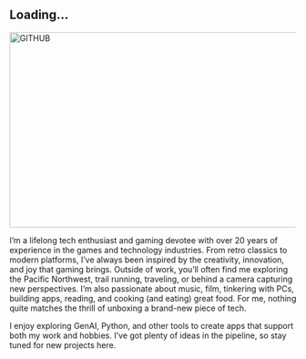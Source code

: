 ## Loading... 

<img width="1405" height="343" alt="GITHUB" src="https://github.com/user-attachments/assets/5a88fee3-6ef3-4c78-924a-a8d64c0b88b1" />

I’m a lifelong tech enthusiast and gaming devotee with over 20 years of experience in the games and technology industries. From retro classics to modern platforms, I’ve always been inspired by the creativity, innovation, and joy that gaming brings. 
Outside of work, you’ll often find me exploring the Pacific Northwest, trail running, traveling, or behind a camera capturing new perspectives. 
I’m also passionate about music, film, tinkering with PCs, building apps, reading, and cooking (and eating) great food. 
For me, nothing quite matches the thrill of unboxing a brand-new piece of tech.

I enjoy exploring GenAI, Python, and other tools to create apps that support both my work and hobbies. I’ve got plenty of ideas in the pipeline, so stay tuned for new projects here.

<!--
**teknoglyph/teknoglyph** is a ✨ _special_ ✨ repository because its `README.md` (this file) appears on your GitHub profile.




-->

